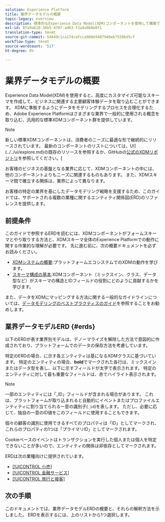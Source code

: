 ```yaml
---
solution: Experience Platform
title: 業界データモデルの概要
topic-legacy: overview
description: 標準的なExperience Data Model(XDM)コンポーネントを使用して構築できる、様々な業種向けの標準化されたデータモデルについて説明します。
exl-id: 8fa9a610-36b5-470f-ad63-f2a4a060e0f1
translation-type: tm+mt
source-git-commit: 5d449c1ca174cafcca988e9487940eb7550bd5cf
workflow-type: tm+mt
source-wordcount: '517'
ht-degree: 0%

---
```


# 業界データモデルの概要

Experience Data Model(XDM)を使用すると、高度にカスタマイズ可能なスキーマを作成して、ビジネスに関連する主要顧客体験データを取り込むことができます。 XDMに準拠するようにデータをモデリングするプロセスを合理化するため、Adobe Experience Platformはさまざまな業界で一般的に使用される概念を取り込む、汎用的な標準XDMコンポーネント群を提供しています。

>[!NOTE]
>
>新しい標準XDMコンポーネントは、消費者のニーズに最適な形で継続的にリリースされています。 最新のコンポーネントのリストについては、UI](../../ui/explore.md)の既存のリソースを参照するか、GitHubの[公式のXDMリポジトリ](https://github.com/adobe/xdm/tree/master/components)を参照してください。[

お客様のビジネスの基盤となる業界に応じて、XDMコンポーネントの中には、他のコンポーネントよりもニーズに関連するものもあります。 また、XDMスキーマ間で確立する関係は、業界によって異なります。

お客様の特定の業界を基にしたデータモデリング戦略を支援するため、このガイドでは、サポートされる複数の業種に関するエンティティ関係図(ERD)のリファレンスを提供します。

## 前提条件

このガイドで参照するERDを読むには、XDMコンポーネントがフォームスキーマとやり取りする方法と、XDMスキーマ全体のExperience Platformでの動作に関する作業的な理解が必要です。 先に進む前に、次の概要ドキュメントを必ずお読みください。

* [XDMシステムの概要](../../home.md):プラットフォームエコシステムでのXDMの動作を学びます。
* [スキーマ構成の基本](../../schema/composition.md):XDMコンポーネント（ミックスイン、クラス、データ型など）がスキーマの構造とIDフィールドの役割にどのように貢献するかを学びます。

また、データをXDMにマッピングする方法に関する一般的なガイドラインについては、[データモデリングのベストプラクティスのガイド](../../schema/best-practices.md)を参照することをお勧めします。

## 業界データモデルERD {#erds}

以下のERDが表す業界別モデルは、デノーマライズを解除した方法で意図的に作成されており、プラットフォームでのデータの保存方法を考慮しています。

特定のERDの場合、に示す各エンティティは基になるXDMクラスに基づいています。 特定のエンティティの場合、**bold**&#x200B;でマークされた各行は、ミックスインまたはデータ型を表し、以下に示すフィールドが太字で表示されます。 特定のエンティティに対して最も重要なフィールドは、赤でハイライト表示されます。

>[!NOTE]
>
>一部のエンティティには「_ID」フィールドが含まれる場合があります。 これは、プラットフォームが取り込まれると自動的にイベントまたはプロファイルエンティティに割り当てられる一意の識別子(`_id`)を表します。 ただし、必要に応じて、独自の一意のID値をこのフィールドに使用することもできます。

個々の顧客の識別に使用できるすべてのプロパティは「ID」としてマークされ、これらのプロパティの1つは「プライマリID」としてマークされます。

Cookieベースのイベントはトランザクションを実行した個人または個人を特定できないことが多いので、エンティティの関係は非依存としてマークされます。

ERDは次の業種向けに提供されています。

* [[!UICONTROL 小売]](./retail.md)
* [[!UICONTROL 金融サービス]](./financial.md)
* [[!UICONTROL 旅行と接客]](./travel-hospitality.md)

## 次の手順

このドキュメントでは、業界データモデルERDの概要と、それらの解釈方法を示しました。 ERDを表示するには、上のリストから1つ選択します。
